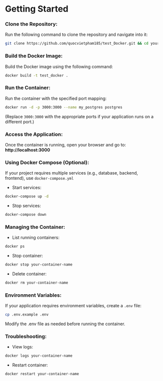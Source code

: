 # Getting Started

### Clone the Repository:  
Run the following command to clone the repository and navigate into it: 
```sh
git clone https://github.com/quocvietpham185/test_Docker.git && cd your-repository
```
### Build the Docker Image:  
Build the Docker image using the following command:
```sh
docker build -t test_docker .
```
### Run the Container:  
Run the container with the specified port mapping:
```sh
docker run -d -p 3000:3000 --name my_postgres postgres
```
(Replace `3000:3000` with the appropriate ports if your application runs on a different port.)  

### Access the Application:  
Once the container is running, open your browser and go to:
**http://localhost:3000**  

### Using Docker Compose (Optional):  
If your project requires multiple services (e.g., database, backend, frontend), use `docker-compose.yml`  
- Start services:
```sh
docker-compose up -d
```  
- Stop services:
```sh
docker-compose down  
```
### Managing the Container:  
- List running containers:
```sh
docker ps
```  
- Stop container:
```sh
docker stop your-container-name
```  
- Delete container:
```sh
docker rm your-container-name 
```
### Environment Variables:  
If your application requires environment variables, create a `.env` file:  
```sh
cp .env.example .env
```
Modify the .env file as needed before running the container.

### Troubleshooting:  
- View logs:
```sh
docker logs your-container-name
```  
- Restart container:
```sh
docker restart your-container-name
```  

